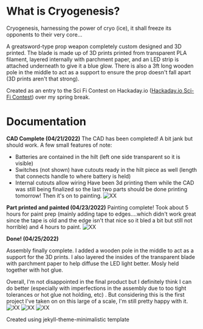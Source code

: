 # **What is Cryogenesis?**
  Cryogenesis, harnessing the power of cryo (ice), it shall freeze its opponents to their very core...
  
  A greatsword-type prop weapon completely custom designed and 3D printed. The blade is made up of 3D prints printed from transparent PLA filament, layered internally with parchment paper, and an LED strip is attached underneath to give it a blue glow. There is also a 3ft long wooden pole in the middle to act as a support to ensure the prop doesn't fall apart (3D prints aren't that strong).
  
  Created as an entry to the Sci Fi Contest on Hackaday.io ([Hackaday.io Sci-Fi Contest](https://hackaday.io/contest/184314-sci-fi-contest)) over my spring break.
# **Documentation**
__CAD Complete (04/21/2022)__
The CAD has been completed! A bit jank but should work. 
A few small features of note:
 - Batteries are contained in the hilt (left one side transparent so it is visible)
 - Switches (not shown) have cutouts ready in the hilt piece as well (length that connects handle to where battery is held)
 - Internal cutouts allow wiring
Have been 3d printing them while the CAD was still being finalized so the last two parts should be done printing tomorrow! Then it's on to painting.
![XX](complete%20cad.PNG "placeholder" )

__Part printed and painted (04/23/2022)__
Painting complete! Took about 5 hours for paint prep (mainly adding tape to edges....which didn't work great since the tape is old and the edge isn't that nice so it bled a bit but still not horrible) and 4 hours to paint.
![XX](painting.PNG "placeholder" )

__Done! (04/25/2022)__

  Assembly finally complete. I added a wooden pole in the middle to act as a support for the 3D prints. I also layered the insides of the transparent blade with parchment paper to help diffuse the LED light better. Mosly held together with hot glue.

Overall, I'm not disappointed in the final product but I definitely think I can do better (especially with imperfections in the assembly due to too tight tolerances or hot glue not holding, etc) . But considering this is the first project I've taken on on this large of a scale, I'm still pretty happy with it.
![XX](lit%20dark.PNG "placeholder" )
![XX](lit%20light.PNG "placeholder" )
![XX](unlit%20light.PNG "placeholder" )

Created using jekyll-theme-minimalistic template
